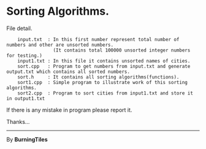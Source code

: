 # Sorting Algorithms.

File detail.

```
	input.txt  : In this first number represent total number of numbers and other are unsorted numbers.
	             (It contains total 100000 unsorted integer numbers for testing.)
	input1.txt : In this file it contains unsorted names of cities.
	sort.cpp   : Program to get numbers from input.txt and generate output.txt which contains all sorted numbers.
	sort.h     : It contains all sorting algorithms(functions).
	sort1.cpp  : Simple program to illustrate work of this sorting algorithms.
	sort2.cpp  : Program to sort cities from input1.txt and store it in output1.txt 
```

If there is any mistake in program please report it.

Thanks...

---

By **BurningTiles**
